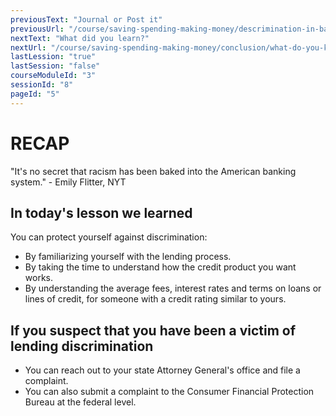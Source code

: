 ```yaml
---
previousText: "Journal or Post it"
previousUrl: "/course/saving-spending-making-money/descrimination-in-banking/journal-or-post-it"
nextText: "What did you learn?"
nextUrl: "/course/saving-spending-making-money/conclusion/what-do-you-know"
lastLession: "true"
lastSession: "false"
courseModuleId: "3"
sessionId: "8"
pageId: "5"
---
```



# RECAP

<sparkle-character-intro position="right" character="jen">
"It's no secret that racism has been baked into the American banking system." - Emily Flitter, NYT
</sparkle-character-intro>

## In today's lesson we learned 
You can protect yourself against discrimination: 
- By familiarizing yourself with the lending process. 
- By taking the time to understand how the credit product you want works.
- By understanding the average fees, interest rates and terms on loans or lines of credit, for someone with a credit rating similar to yours.

## If you suspect that you have been a victim of lending discrimination
- You can reach out to your state Attorney General's office and file a complaint. 
- You can also submit a complaint to the Consumer Financial Protection Bureau at the federal level. 
